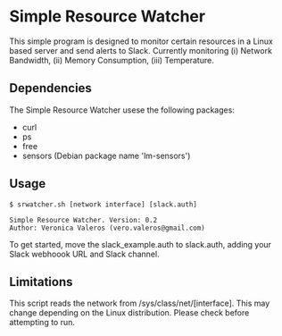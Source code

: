 # Simple Resource Watcher

This simple program is designed to monitor certain resources in a Linux based server and send alerts to Slack. Currently monitoring (i) Network Bandwidth, (ii) Memory Consumption, (iii) Temperature.

## Dependencies

The Simple Resource Watcher usese the following packages:
- curl
- ps
- free
- sensors (Debian package name 'lm-sensors')

## Usage

```
$ srwatcher.sh [network interface] [slack.auth]

Simple Resource Watcher. Version: 0.2
Author: Veronica Valeros (vero.valeros@gmail.com)
```

To get started, move the slack\_example.auth to slack.auth, adding your Slack webhoook URL and Slack channel.

## Limitations

This script reads the network from /sys/class/net/[interface]. This may change depending on the Linux distribution. Please check before attempting to run.

